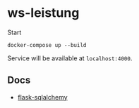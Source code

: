 # ws-leistung

Start

```
docker-compose up --build
```

Service will be available at `localhost:4000`.

## Docs

- [flask-sqlalchemy](https://flask-sqlalchemy.palletsprojects.com/en/2.x/)
